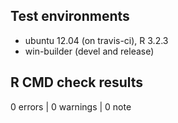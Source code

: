 ## Test environments
* ubuntu 12.04 (on travis-ci), R 3.2.3
* win-builder (devel and release)

## R CMD check results

0 errors | 0 warnings | 0 note
